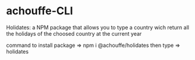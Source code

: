 # achouffe-CLI

Holidates: a NPM package that allows you to type a country wich return all the holidays of the choosed country at the current year 

command to install package => npm i @achouffe/holidates
then type => holidates
